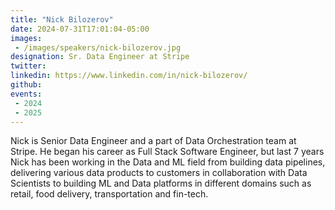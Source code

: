 ```yaml
---
title: "Nick Bilozerov"
date: 2024-07-31T17:01:04-05:00
images: 
 - /images/speakers/nick-bilozerov.jpg
designation: Sr. Data Engineer at Stripe
twitter: 
linkedin: https://www.linkedin.com/in/nick-bilozerov/
github: 
events:
 - 2024
 - 2025
---
```



Nick is Senior Data Engineer and a part of Data Orchestration team at Stripe. He began his career as Full Stack Software Engineer, but last 7 years Nick has been working in the Data and ML field from building data pipelines, delivering various data products to customers in collaboration with Data Scientists to building ML and Data platforms in different domains such as retail, food delivery, transportation and fin-tech.
